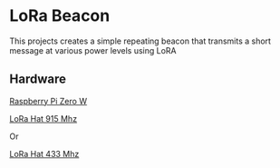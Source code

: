 # LoRa Beacon

This projects creates a simple repeating beacon that transmits a short message at various power levels using LoRA

## Hardware

[Raspberry Pi Zero W](https://www.raspberrypi.com/products/raspberry-pi-zero-w/)

[LoRa Hat 915 Mhz](https://www.adafruit.com/product/4074)

Or

[LoRa Hat 433 Mhz](https://www.adafruit.com/product/4075)
